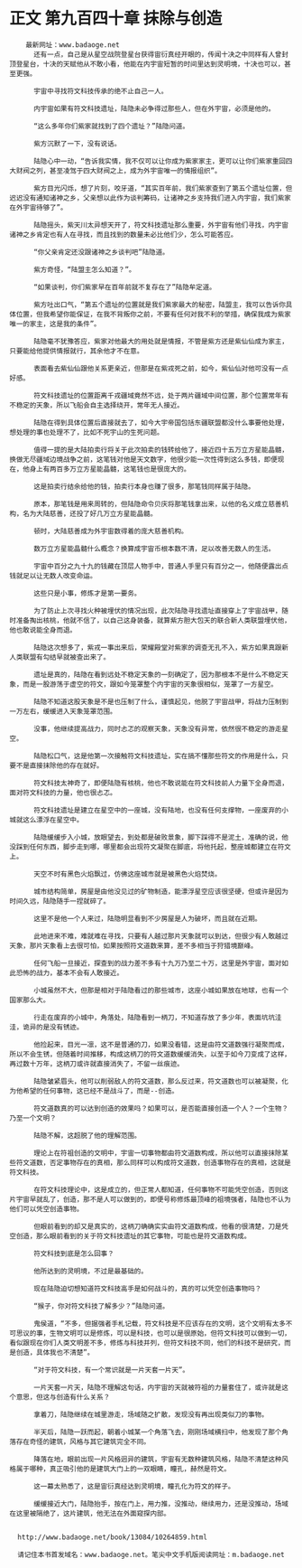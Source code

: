 # 正文 第九百四十章 抹除与创造
        最新网址：www.badaoge.net
          还有一点，自己是从星空战院登星台获得宙衍真经开眼的，传闻十决之中同样有人曾封顶登星台，十决的天赋他从不敢小看，他能在内宇宙短暂的时间里达到灵明境，十决也可以，甚至更强。
      
          宇宙中寻找符文科技传承的绝不止自己一人。
      
          内宇宙如果有符文科技遗址，陆隐未必争得过那些人，但在外宇宙，必须是他的。
      
          “这么多年你们紫家就找到了四个遗址？”陆隐问道。
      
          紫方沉默了一下，没有说话。
      
          陆隐心中一动，“告诉我实情，我不仅可以让你成为紫家家主，更可以让你们紫家重回四大财阀之列，甚至凌驾于四大财阀之上，成为外宇宙唯一的情报组织”。
      
          紫方目光闪烁，想了片刻，咬牙道，“其实百年前，我们紫家查到了第五个遗址位置，但迟迟没有通知诸神之乡，父亲想以此作为谈判筹码，让诸神之乡支持我们进入内宇宙，我们紫家在外宇宙待够了”。
      
          陆隐摇头，紫天川太异想天开了，符文科技遗址那么重要，外宇宙有他们寻找，内宇宙诸神之乡肯定也有人在寻找，而且找到的数量未必比他们少，怎么可能答应。
      
          “你父亲肯定还没跟诸神之乡谈判吧”陆隐道。
      
          紫方奇怪，“陆盟主怎么知道？”。
      
          “如果谈判，你们紫家早在百年前就不复存在了”陆隐牟定道。
      
          紫方吐出口气，“第五个遗址的位置就是我们紫家最大的秘密，陆盟主，我可以告诉你具体位置，但我希望你能保证，在我不背叛你之前，不要有任何对我不利的举措，确保我成为紫家唯一的家主，这是我的条件”。
      
          陆隐毫不犹豫答应，紫家对他最大的用处就是情报，不管是紫方还是紫仙仙成为家主，只要能给他提供情报就行，其余他才不在意。
      
          表面看去紫仙仙跟他关系更亲近，但那是在紫戎死之前，如今，紫仙仙对他可没有一点好感。
      
          符文科技遗址的位置距离千戎疆域竟然不远，处于两片疆域中间位置，那个位置常年有不稳定的天象，所以飞船会自主选择绕开，常年无人接近。
      
          陆隐在得到具体位置后直接就去了，如今大宇帝国包括东疆联盟都没什么事要他处理，想处理的事也处理不了，比如不死宇山的生死问题。
      
          值得一提的是大陆拍卖行将关于此次拍卖的钱转给他了，接近四十五万立方星能晶髓，换做无尽疆域边境战争之前，这笔钱对他是天文数字，他很少能一次性得到这么多钱，即便现在，他身上有两百多万立方星能晶髓，这笔钱也是很庞大的。
      
          这是拍卖行结余给他的钱，拍卖行本身也赚了很多，那笔钱同样属于陆隐。
      
          原本，那笔钱是用来周转的，但陆隐命令贝庆将那笔钱拿出来，以他的名义成立慈善机构，名为大陆慈善，还投了好几万立方星能晶髓。
      
          顿时，大陆慈善成为外宇宙数得着的庞大慈善机构。
      
          数万立方星能晶髓什么概念？换算成宇宙币根本数不清，足以改善无数人的生活。
      
          宇宙中百分之九十九的钱藏在顶层人物手中，普通人手里只有百分之一，他随便露出点钱就足以让无数人改变命运。
      
          这些只是小事，修炼才是第一要务。
      
          为了防止上次寻找火种被埋伏的情况出现，此次陆隐寻找遗址直接穿上了宇宙战甲，随时准备掏出核桃，他就不信了，以自己这身装备，就算紫方胆大包天的联合新人类联盟埋伏他，他也敢说能全身而退。
      
          陆隐这次想多了，紫戎一事出来后，荣耀殿堂对紫家的调查无孔不入，紫方如果真跟新人类联盟有勾结早就被查出来了。
      
          遗址是真的，陆隐在看到远处不稳定天象的一刻确定了，因为那根本不是什么不稳定天象，而是一股游荡于虚空的符文，跟如今笼罩整个内宇宙的天象很相似，笼罩了一方星空。
      
          陆隐不知道这股天象是不是也压制了什么，谨慎起见，他脱了宇宙战甲，将战力压制到一万左右，缓缓进入天象笼罩范围。
      
          没事，他继续提高战力，同时忐忑的观察天象，天象没有异常，依然很不稳定的游走星空。
      
          陆隐松口气，这是他第一次接触符文科技遗址，实在搞不懂那些符文的作用是什么，只要不是直接抹除他的存在就好。
      
          符文科技太神奇了，即便陆隐有核桃，他也不敢说能在符文科技前人力量下全身而退，面对符文科技的力量，他也很忐忑。
      
          符文科技遗址是建立在星空中的一座城，没有陆地，也没有任何支撑物，一座废弃的小城就这么漂浮在星空中。
      
          陆隐缓缓步入小城，放眼望去，到处都是破败景象，脚下踩得不是泥土，准确的说，他没踩到任何东西，脚步走到哪，哪里都会出现符文凝聚在脚底，将他托起，整座城都建立在符文上。
      
          天空不时有黑色火焰飘过，仿佛这座城市就是被黑色火焰焚烧。
      
          城市结构简单，房屋是由他没见过的矿物制造，能漂浮星空应该很坚硬，但或许是因为时间久远，陆隐随手一捏就碎了。
      
          这里不是他一个人来过，陆隐明显看到不少房屋是人为破坏，而且就在近期。
      
          此地进来不难，难就难在寻找，只要有人越过那片天象就可以到达，但很少有人敢越过天象，那片天象看上去很可怕，如果按照符文道数来算，差不多相当于狩猎境巅峰。
      
          任何飞船一旦接近，探查到的战力差不多有十九万乃至二十万，这里是外宇宙，面对如此恐怖的战力，基本不会有人敢接近。
      
          小城虽然不大，但那是相对于陆隐看过的那些城市，这座小城如果放在地球，也有一个国家那么大。
      
          行走在废弃的小城中，角落处，陆隐看到一柄刀，不知道存放了多少年，表面坑坑洼洼，诡异的是没有锈迹。
      
          他捡起来，目光一凛，这不是普通的刀，如果没看错，这是由符文道数强行凝聚而成，所以不会生锈，但随着时间推移，构成这柄刀的符文道数缓缓消失，以至于如今刀变成了这样，再过数十万年，这柄刀或许就直接消失了，不留一丝痕迹。
      
          陆隐皱紧眉头，他可以削弱敌人的符文道数，那么反过来，符文道数也可以被凝聚，化为他希望的任何事物，这已经不是战斗了，而是--创造。
      
          符文道数真的可以达到创造的效果吗？如果可以，是否能直接创造一个人？一个生物？乃至一个文明？
      
          陆隐不解，这超脱了他的理解范围。
      
          理论上在符祖创造的文明中，宇宙一切事物都由符文道数构成，所以他可以直接抹除某些符文道数，否定事物存在的真相，那么同样可以构成符文道数，创造事物存在的真相，这就是符文科技。
      
          在符文科技理论中，这是成立的，但正常人都知道，任何事物不可能凭空创造，否则这片宇宙早就乱了，创造，那不是人可以做到的，即便号称修炼最顶峰的祖境强者，陆隐也不认为他们可以凭空创造事物。
      
          但眼前看到的却又是真实的，这柄刀确确实实由符文道数构成，他看的很清楚，刀是凭空创造，那么眼前看到的关于符文科技遗址的其它事物，可能也是符文道数构成。
      
          符文科技到底是怎么回事？
      
          他所达到的灵明境，不过是最基础的。
      
          现在陆隐迫切想知道符文科技高手是如何战斗的，真的可以凭空创造事物吗？
      
          “猴子，你对符文科技了解多少？”陆隐问道。
      
          鬼侯道，“不多，但据强者手札记载，符文科技是不应该存在的文明，这个文明有太多不可思议的事，生物文明可以是修炼，可以是科技，也可以是很原始，但符文科技可以做到一切，看似跟现在你们人类文明差不多，修炼与科技并列，但符文科技不同，他们的科技不是研究，而是创造，具体我也不清楚”。
      
          “对于符文科技，有一个常识就是一片天套一片天”。
      
          一片天套一片天，陆隐不理解这句话，内宇宙的天就被符祖的力量套住了，或许就是这个意思，但这与创造有什么关系？
      
          拿着刀，陆隐继续在城里游走，场域随之扩散，发现没有再出现类似刀的事物。
      
          半天后，陆隐一跃而起，朝着小城某一个角落飞去，刚刚场域横扫中，他发现了那个角落存在奇怪的建筑，风格与其它建筑完全不同。
      
          降落在地，眼前出现一片风格迥异的建筑，宇宙有无数种建筑风格，陆隐不清楚这种风格属于哪种，真正吸引他的是建筑大门上的一双眼睛，瞳孔，赫然是符文。
      
          这一幕太熟悉了，这是宙衍真经达到灵明境，瞳孔化为符文的样子。
      
          缓缓接近大门，陆隐抬手，按在门上，用力推，没推动，继续用力，还是没推动，场域在这里被隔绝了，这片建筑，他无法在外面窥探内部。
      
      
      http://www.badaoge.net/book/13084/10264859.html
      
      请记住本书首发域名：www.badaoge.net。笔尖中文手机版阅读网址：m.badaoge.net